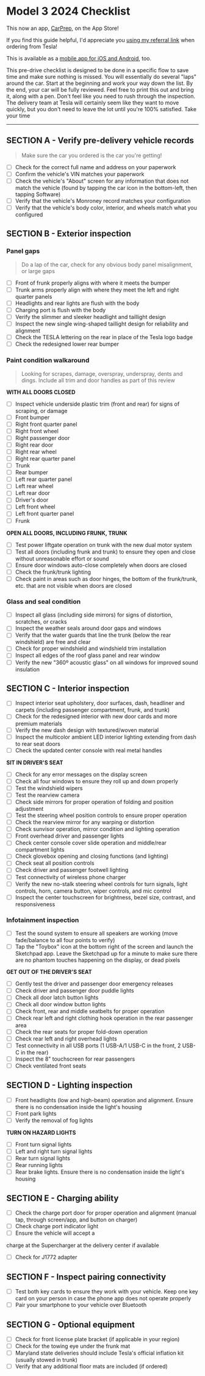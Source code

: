 # Model 3 2024 Checklist #

This now an app, [CarPrep](https://apps.apple.com/us/app/carprep/id6670447342), on the App Store! 

If you find this guide helpful, I'd appreciate you [using my referral link](https://www.tesla.com/referral/mykel48491) when ordering from Tesla!

This is available as a [mobile app for iOS and Android](https://teslaprep.glideapp.io), too.

This pre-drive checklist is designed to be done in a specific flow to save time and make sure nothing is missed. You will essentially do several "laps" around the car. Start at the beginning and work your way down the list. By the end, your car will be fully reviewed. Feel free to print this out and bring it, along with a pen. Don't feel like you need to rush through the inspection. The delivery team at Tesla will certainly seem like they want to move quickly, but you don't need to leave the lot until you're 100% satisfied. Take your time

---

## SECTION A - Verify pre-delivery vehicle records ##
> Make sure the car you ordered is the car you're getting!

- [ ] Check for the correct full name and address on your paperwork
- [ ] Confirm the vehicle's VIN matches your paperwork
- [ ] Check the vehicle's "About" screen for any information that does not match the vehicle (found by tapping the car icon in the bottom-left, then tapping Software)
- [ ] Verify that the vehicle's Monroney record matches your configuration
- [ ] Verify that the vehicle's body color, interior, and wheels match what you configured

## SECTION B - Exterior inspection ##

### Panel gaps ###
> Do a lap of the car, check for any obvious body panel misalignment, or large gaps

- [ ] Front of frunk properly aligns with where it meets the bumper
- [ ] Trunk arms properly align with where they meet the left and right quarter panels
- [ ] Headlights and rear lights are flush with the body
- [ ] Charging port is flush with the body
- [ ] Verify the slimmer and sleeker headlight and taillight design
- [ ] Inspect the new single wing-shaped taillight design for reliability and alignment
- [ ] Check the TESLA lettering on the rear in place of the Tesla logo badge
- [ ] Check the redesigned lower rear bumper

### Paint condition walkaround ###
> Looking for scrapes, damage, overspray, underspray, dents and dings. Include all trim and door handles as part of this review

**WITH ALL DOORS CLOSED**
- [ ] Inspect vehicle underside plastic trim (front and rear) for signs of scraping, or damage
- [ ] Front bumper
- [ ] Right front quarter panel
- [ ] Right front wheel
- [ ] Right passenger door
- [ ] Right rear door
- [ ] Right rear wheel
- [ ] Right rear quarter panel
- [ ] Trunk
- [ ] Rear bumper
- [ ] Left rear quarter panel
- [ ] Left rear wheel
- [ ] Left rear door
- [ ] Driver's door
- [ ] Left front wheel
- [ ] Left front quarter panel
- [ ] Frunk

**OPEN ALL DOORS, INCLUDING FRUNK, TRUNK**
- [ ] Test power liftgate operation on trunk with the new dual motor system
- [ ] Test all doors (including frunk and trunk) to ensure they open and close without unreasonable effort or sound
- [ ] Ensure door windows auto-close completely when doors are closed
- [ ] Check the frunk/trunk lighting
- [ ] Check paint in areas such as door hinges, the bottom of the frunk/trunk, etc. that are not visible when doors are closed

### Glass and seal condition ###
- [ ] Inspect all glass (including side mirrors) for signs of distortion, scratches, or cracks
- [ ] Inspect the weather seals around door gaps and windows
- [ ] Verify that the water guards that line the trunk (below the rear windshield) are free and clear
- [ ] Check for proper windshield and windshield trim installation
- [ ] Inspect all edges of the roof glass panel and rear window
- [ ] Verify the new "360º acoustic glass" on all windows for improved sound insulation

## SECTION C - Interior inspection ##
- [ ] Inspect interior seat upholstery, door surfaces, dash, headliner and carpets (including passenger compartment, frunk, and trunk)
- [ ] Check for the redesigned interior with new door cards and more premium materials
- [ ] Verify the new dash design with textured/woven material
- [ ] Inspect the multicolor ambient LED interior lighting extending from dash to rear seat doors
- [ ] Check the updated center console with real metal handles

**SIT IN DRIVER'S SEAT**
- [ ] Check for any error messages on the display screen
- [ ] Check all four windows to ensure they roll up and down properly
- [ ] Test the windshield wipers
- [ ] Test the rearview camera
- [ ] Check side mirrors for proper operation of folding and position adjustment
- [ ] Test the steering wheel position controls to ensure proper operation
- [ ] Check the rearview mirror for any warping or distortion
- [ ] Check sunvisor operation, mirror condition and lighting operation
- [ ] Front overhead driver and passenger lights
- [ ] Check center console cover slide operation and middle/rear compartment lights
- [ ] Check glovebox opening and closing functions (and lighting)
- [ ] Check seat all position controls
- [ ] Check driver and passenger footwell lighting
- [ ] Test connectivity of wireless phone charger
- [ ] Verify the new no-stalk steering wheel controls for turn signals, light controls, horn, camera button, wiper controls, and mic control
- [ ] Inspect the center touchscreen for brightness, bezel size, contrast, and responsiveness

### Infotainment inspection ###
- [ ] Test the sound system to ensure all speakers are working (move fade/balance to all four points to verify)
- [ ] Tap the "Toybox" icon at the bottom right of the screen and launch the Sketchpad app. Leave the Sketchpad up for a minute to make sure there are no phantom touches happening on the display, or dead pixels

**GET OUT OF THE DRIVER'S SEAT**
- [ ] Gently test the driver and passenger door emergency releases
- [ ] Check driver and passenger door puddle lights
- [ ] Check all door latch button lights
- [ ] Check all door window button lights
- [ ] Check front, rear and middle seatbelts for proper operation
- [ ] Check rear left and right clothing hook operation in the rear passenger area
- [ ] Check the rear seats for proper fold-down operation
- [ ] Check rear left and right overhead lights
- [ ] Test connectivity in all USB ports (1 USB-A/1 USB-C in the front, 2 USB-C in the rear)
- [ ] Inspect the 8" touchscreen for rear passengers
- [ ] Check ventilated front seats

## SECTION D - Lighting inspection ##
- [ ] Front headlights (low and high-beam) operation and alignment. Ensure there is no condensation inside the light's housing
- [ ] Front park lights
- [ ] Verify the removal of fog lights

**TURN ON HAZARD LIGHTS**
- [ ] Front turn signal lights
- [ ] Left and right turn signal lights
- [ ] Rear turn signal lights
- [ ] Rear running lights
- [ ] Rear brake lights. Ensure there is no condensation inside the light's housing

## SECTION E - Charging ability ##
- [ ] Check the charge port door for proper operation and alignment (manual tap, through screen/app, and button on charger)
- [ ] Check charge port indicator light
- [ ] Ensure the vehicle will accept a

 charge at the Supercharger at the delivery center if available
- [ ] Check for J1772 adapter

## SECTION F - Inspect pairing connectivity ##
- [ ] Test both key cards to ensure they work with your vehicle. Keep one key card on your person in case the phone app does not operate properly
- [ ] Pair your smartphone to your vehicle over Bluetooth

## SECTION G - Optional equipment ##
- [ ] Check for front license plate bracket (if applicable in your region)
- [ ] Check for the towing eye under the frunk mat
- [ ] Maryland state deliveries should include Tesla's official inflation kit (usually stowed in trunk)
- [ ] Verify that any additional floor mats are included (if ordered)

